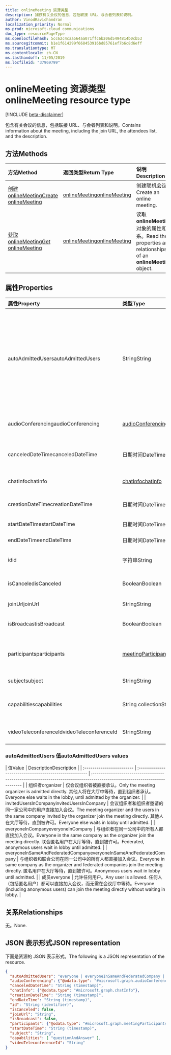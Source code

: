 ```yaml
---
title: onlineMeeting 资源类型
description: 捕获有关会议的信息，包括联接 URL、与会者列表和说明。
author: VinodRavichandran
localization_priority: Normal
ms.prod: microsoft-cloud communications
doc_type: resourcePageType
ms.openlocfilehash: 5cc62c4caa564aa071ffc6b206d5494814b0cb53
ms.sourcegitcommit: b1e1f614299f668453916bd85761ef7b6c8d6eff
ms.translationtype: MT
ms.contentlocale: zh-CN
ms.lasthandoff: 11/05/2019
ms.locfileid: "37969799"
---
```

# <a name="onlinemeeting-resource-type"></a><span data-ttu-id="d64a7-103">onlineMeeting 资源类型</span><span class="sxs-lookup"><span data-stu-id="d64a7-103">onlineMeeting resource type</span></span>

[!INCLUDE [beta-disclaimer](../../includes/beta-disclaimer.md)]

<span data-ttu-id="d64a7-104">包含有关会议的信息，包括联接 URL、与会者列表和说明。</span><span class="sxs-lookup"><span data-stu-id="d64a7-104">Contains information about the meeting, including the join URL, the attendees list, and the description.</span></span>

## <a name="methods"></a><span data-ttu-id="d64a7-105">方法</span><span class="sxs-lookup"><span data-stu-id="d64a7-105">Methods</span></span>

| <span data-ttu-id="d64a7-106">方法</span><span class="sxs-lookup"><span data-stu-id="d64a7-106">Method</span></span>         | <span data-ttu-id="d64a7-107">返回类型</span><span class="sxs-lookup"><span data-stu-id="d64a7-107">Return Type</span></span> | <span data-ttu-id="d64a7-108">说明</span><span class="sxs-lookup"><span data-stu-id="d64a7-108">Description</span></span> |
|:---------------|:--------|:----------|
| [<span data-ttu-id="d64a7-109">创建 onlineMeeting</span><span class="sxs-lookup"><span data-stu-id="d64a7-109">Create onlineMeeting</span></span>](../api/application-post-onlineMeetings.md) | [<span data-ttu-id="d64a7-110">onlineMeeting</span><span class="sxs-lookup"><span data-stu-id="d64a7-110">onlineMeeting</span></span>](onlinemeeting.md) | <span data-ttu-id="d64a7-111">创建联机会议。</span><span class="sxs-lookup"><span data-stu-id="d64a7-111">Create an online meeting.</span></span> |
| [<span data-ttu-id="d64a7-112">获取 onlineMeeting</span><span class="sxs-lookup"><span data-stu-id="d64a7-112">Get onlineMeeting</span></span>](../api/onlinemeeting-get.md) | [<span data-ttu-id="d64a7-113">onlineMeeting</span><span class="sxs-lookup"><span data-stu-id="d64a7-113">onlineMeeting</span></span>](onlinemeeting.md) | <span data-ttu-id="d64a7-114">读取**onlineMeeting**对象的属性和关系。</span><span class="sxs-lookup"><span data-stu-id="d64a7-114">Read the properties and relationships of an **onlineMeeting** object.</span></span> |

## <a name="properties"></a><span data-ttu-id="d64a7-115">属性</span><span class="sxs-lookup"><span data-stu-id="d64a7-115">Properties</span></span>

| <span data-ttu-id="d64a7-116">属性</span><span class="sxs-lookup"><span data-stu-id="d64a7-116">Property</span></span>                  | <span data-ttu-id="d64a7-117">类型</span><span class="sxs-lookup"><span data-stu-id="d64a7-117">Type</span></span>                                                   | <span data-ttu-id="d64a7-118">说明</span><span class="sxs-lookup"><span data-stu-id="d64a7-118">Description</span></span>                                                                                                                |
| :------------------------ | :----------------------------------------------------- | :------------------------------------------------------------------------------------------------------------------------- |
| <span data-ttu-id="d64a7-119">autoAdmittedUsers</span><span class="sxs-lookup"><span data-stu-id="d64a7-119">autoAdmittedUsers</span></span>         | <span data-ttu-id="d64a7-120">String</span><span class="sxs-lookup"><span data-stu-id="d64a7-120">String</span></span>                                                 | <span data-ttu-id="d64a7-121">指定将自动允许加入联机会议的参与者类型的设置。</span><span class="sxs-lookup"><span data-stu-id="d64a7-121">The setting that specifies the type of participants that will automatically be allowed into the online meeting.</span></span> <span data-ttu-id="d64a7-122">只读。</span><span class="sxs-lookup"><span data-stu-id="d64a7-122">Read-only.</span></span> <span data-ttu-id="d64a7-123">可能的值为`everyone`： `everyoneInSameAndFederatedCompany`、 `everyoneInCompany`、 `invitedUsersInCompany`、`organizer`</span><span class="sxs-lookup"><span data-stu-id="d64a7-123">Possible values are: `everyone`, `everyoneInSameAndFederatedCompany`, `everyoneInCompany`, `invitedUsersInCompany`, `organizer`</span></span>|
| <span data-ttu-id="d64a7-124">audioConferencing</span><span class="sxs-lookup"><span data-stu-id="d64a7-124">audioConferencing</span></span>         | [<span data-ttu-id="d64a7-125">audioConferencing</span><span class="sxs-lookup"><span data-stu-id="d64a7-125">audioConferencing</span></span>](audioconferencing.md)              | <span data-ttu-id="d64a7-126">联机会议的电话访问（拨入）信息。</span><span class="sxs-lookup"><span data-stu-id="d64a7-126">The phone access (dial-in) information for an online meeting.</span></span> <span data-ttu-id="d64a7-127">只读。</span><span class="sxs-lookup"><span data-stu-id="d64a7-127">Read-only.</span></span> |
| <span data-ttu-id="d64a7-128">canceledDateTime</span><span class="sxs-lookup"><span data-stu-id="d64a7-128">canceledDateTime</span></span>          | <span data-ttu-id="d64a7-129">日期时间</span><span class="sxs-lookup"><span data-stu-id="d64a7-129">DateTime</span></span>                                               | <span data-ttu-id="d64a7-130">取消会议时的 UTC 时间（以 UTC 为单位）。</span><span class="sxs-lookup"><span data-stu-id="d64a7-130">The time in UTC when the meeting was canceled.</span></span> <span data-ttu-id="d64a7-131">只读。</span><span class="sxs-lookup"><span data-stu-id="d64a7-131">Read-only.</span></span> |
| <span data-ttu-id="d64a7-132">chatInfo</span><span class="sxs-lookup"><span data-stu-id="d64a7-132">chatInfo</span></span>                  | [<span data-ttu-id="d64a7-133">chatInfo</span><span class="sxs-lookup"><span data-stu-id="d64a7-133">chatInfo</span></span>](chatinfo.md)                                | <span data-ttu-id="d64a7-134">与此联机会议关联的聊天信息。</span><span class="sxs-lookup"><span data-stu-id="d64a7-134">The chat information associated with this online meeting.</span></span> |
| <span data-ttu-id="d64a7-135">creationDateTime</span><span class="sxs-lookup"><span data-stu-id="d64a7-135">creationDateTime</span></span>          | <span data-ttu-id="d64a7-136">日期时间</span><span class="sxs-lookup"><span data-stu-id="d64a7-136">DateTime</span></span>                                               | <span data-ttu-id="d64a7-137">以 UTC 表示的会议创建时间。</span><span class="sxs-lookup"><span data-stu-id="d64a7-137">The meeting creation time in UTC.</span></span> <span data-ttu-id="d64a7-138">只读。</span><span class="sxs-lookup"><span data-stu-id="d64a7-138">Read-only.</span></span> |
| <span data-ttu-id="d64a7-139">startDateTime</span><span class="sxs-lookup"><span data-stu-id="d64a7-139">startDateTime</span></span>             | <span data-ttu-id="d64a7-140">日期时间</span><span class="sxs-lookup"><span data-stu-id="d64a7-140">DateTime</span></span>                                               | <span data-ttu-id="d64a7-141">以 UTC 表示的会议开始时间。</span><span class="sxs-lookup"><span data-stu-id="d64a7-141">The meeting start time in UTC.</span></span> |
| <span data-ttu-id="d64a7-142">endDateTime</span><span class="sxs-lookup"><span data-stu-id="d64a7-142">endDateTime</span></span>               | <span data-ttu-id="d64a7-143">日期时间</span><span class="sxs-lookup"><span data-stu-id="d64a7-143">DateTime</span></span>                                               | <span data-ttu-id="d64a7-144">以 UTC 表示的会议结束时间。</span><span class="sxs-lookup"><span data-stu-id="d64a7-144">The meeting end time in UTC.</span></span> |
| <span data-ttu-id="d64a7-145">id</span><span class="sxs-lookup"><span data-stu-id="d64a7-145">id</span></span>                        | <span data-ttu-id="d64a7-146">字符串</span><span class="sxs-lookup"><span data-stu-id="d64a7-146">String</span></span>                                                 | <span data-ttu-id="d64a7-147">与联机会议关联的默认 ID。</span><span class="sxs-lookup"><span data-stu-id="d64a7-147">The default ID associated with the online meeting.</span></span> <span data-ttu-id="d64a7-148">只读。</span><span class="sxs-lookup"><span data-stu-id="d64a7-148">Read-only.</span></span> |
| <span data-ttu-id="d64a7-149">isCanceled</span><span class="sxs-lookup"><span data-stu-id="d64a7-149">isCanceled</span></span>                | <span data-ttu-id="d64a7-150">Boolean</span><span class="sxs-lookup"><span data-stu-id="d64a7-150">Boolean</span></span>                                                | <span data-ttu-id="d64a7-151">指示是否已取消会议。</span><span class="sxs-lookup"><span data-stu-id="d64a7-151">Indicates whether the meeting has been canceled.</span></span> <span data-ttu-id="d64a7-152">只读。</span><span class="sxs-lookup"><span data-stu-id="d64a7-152">Read-only.</span></span> |
| <span data-ttu-id="d64a7-153">joinUrl</span><span class="sxs-lookup"><span data-stu-id="d64a7-153">joinUrl</span></span>                   | <span data-ttu-id="d64a7-154">String</span><span class="sxs-lookup"><span data-stu-id="d64a7-154">String</span></span>                                                 | <span data-ttu-id="d64a7-155">联机会议的加入 URL。</span><span class="sxs-lookup"><span data-stu-id="d64a7-155">The join URL of the online meeting.</span></span> <span data-ttu-id="d64a7-156">只读。</span><span class="sxs-lookup"><span data-stu-id="d64a7-156">Read-only.</span></span>|
| <span data-ttu-id="d64a7-157">isBroadcast</span><span class="sxs-lookup"><span data-stu-id="d64a7-157">isBroadcast</span></span>               | <span data-ttu-id="d64a7-158">Boolean</span><span class="sxs-lookup"><span data-stu-id="d64a7-158">Boolean</span></span>                                                | <span data-ttu-id="d64a7-159">用于确定是否为广播会议的标志。</span><span class="sxs-lookup"><span data-stu-id="d64a7-159">The flag to determine whether it's a broadcast meeting.</span></span> |
| <span data-ttu-id="d64a7-160">participants</span><span class="sxs-lookup"><span data-stu-id="d64a7-160">participants</span></span>              | [<span data-ttu-id="d64a7-161">meetingParticipants</span><span class="sxs-lookup"><span data-stu-id="d64a7-161">meetingParticipants</span></span>](meetingparticipants.md)          | <span data-ttu-id="d64a7-162">与联机会议关联的参与者。</span><span class="sxs-lookup"><span data-stu-id="d64a7-162">The participants associated with the online meeting.</span></span>  <span data-ttu-id="d64a7-163">这包括组织者和与会者。</span><span class="sxs-lookup"><span data-stu-id="d64a7-163">This includes the organizer and the attendees.</span></span> |
| <span data-ttu-id="d64a7-164">subject</span><span class="sxs-lookup"><span data-stu-id="d64a7-164">subject</span></span>                   | <span data-ttu-id="d64a7-165">String</span><span class="sxs-lookup"><span data-stu-id="d64a7-165">String</span></span>                                                 | <span data-ttu-id="d64a7-166">联机会议的主题。</span><span class="sxs-lookup"><span data-stu-id="d64a7-166">The subject of the online meeting.</span></span> |
| <span data-ttu-id="d64a7-167">capabilities</span><span class="sxs-lookup"><span data-stu-id="d64a7-167">capabilities</span></span>              | <span data-ttu-id="d64a7-168">String collection</span><span class="sxs-lookup"><span data-stu-id="d64a7-168">String collection</span></span>                                      | <span data-ttu-id="d64a7-169">会议功能的列表。</span><span class="sxs-lookup"><span data-stu-id="d64a7-169">The list of meeting capabilities.</span></span> <span data-ttu-id="d64a7-170">可能的值是`questionAndAnswer`：。</span><span class="sxs-lookup"><span data-stu-id="d64a7-170">Possible values are: `questionAndAnswer`.</span></span> |
| <span data-ttu-id="d64a7-171">videoTeleconferenceId</span><span class="sxs-lookup"><span data-stu-id="d64a7-171">videoTeleconferenceId</span></span>     | <span data-ttu-id="d64a7-172">String</span><span class="sxs-lookup"><span data-stu-id="d64a7-172">String</span></span>                                                 | <span data-ttu-id="d64a7-173">Videio 电话会议 ID。</span><span class="sxs-lookup"><span data-stu-id="d64a7-173">The videio teleconferencing ID.</span></span> <span data-ttu-id="d64a7-174">只读。</span><span class="sxs-lookup"><span data-stu-id="d64a7-174">Read-only.</span></span> |

### <a name="autoadmittedusers-values"></a><span data-ttu-id="d64a7-175">autoAdmittedUsers 值</span><span class="sxs-lookup"><span data-stu-id="d64a7-175">autoAdmittedUsers values</span></span>
| <span data-ttu-id="d64a7-176">值</span><span class="sxs-lookup"><span data-stu-id="d64a7-176">Value</span></span> | <span data-ttu-id="d64a7-177">Description</span><span class="sxs-lookup"><span data-stu-id="d64a7-177">Description</span></span>  |
| :------------------------ | :----------------------------------------------------- | :------------------------------------------------------------------------------------------------------------------------- |
| <span data-ttu-id="d64a7-178">组织者</span><span class="sxs-lookup"><span data-stu-id="d64a7-178">organizer</span></span> | <span data-ttu-id="d64a7-179">仅会议组织者被直接承认。</span><span class="sxs-lookup"><span data-stu-id="d64a7-179">Only the meeting organizer is admitted directly.</span></span>  <span data-ttu-id="d64a7-180">其他人将在大厅中等待，直到组织者承认。</span><span class="sxs-lookup"><span data-stu-id="d64a7-180">Everyone else waits in the lobby, until admitted by the organizer.</span></span>  |
| <span data-ttu-id="d64a7-181">invitedUsersInCompany</span><span class="sxs-lookup"><span data-stu-id="d64a7-181">invitedUsersInCompany</span></span> | <span data-ttu-id="d64a7-182">会议组织者和组织者邀请的同一家公司中的用户直接加入会议。</span><span class="sxs-lookup"><span data-stu-id="d64a7-182">The meeting organizer and the users in the same company invited by the organizer join the meeting directly.</span></span>  <span data-ttu-id="d64a7-183">其他人在大厅等待，直到被许可。</span><span class="sxs-lookup"><span data-stu-id="d64a7-183">Everyone else waits in lobby until admitted.</span></span>  |
| <span data-ttu-id="d64a7-184">everyoneInCompany</span><span class="sxs-lookup"><span data-stu-id="d64a7-184">everyoneInCompany</span></span> | <span data-ttu-id="d64a7-185">与组织者在同一公司中的所有人都直接加入会议。</span><span class="sxs-lookup"><span data-stu-id="d64a7-185">Everyone in the same company as the organizer join the meeting directly.</span></span> <span data-ttu-id="d64a7-186">联合匿名用户在大厅等待，直到被许可。</span><span class="sxs-lookup"><span data-stu-id="d64a7-186">Federated, anonymous users wait in lobby until admitted.</span></span>  |
| <span data-ttu-id="d64a7-187">everyoneInSameAndFederatedCompany</span><span class="sxs-lookup"><span data-stu-id="d64a7-187">everyoneInSameAndFederatedCompany</span></span> |  <span data-ttu-id="d64a7-188">与组织者和联合公司在同一公司中的所有人都直接加入会议。</span><span class="sxs-lookup"><span data-stu-id="d64a7-188">Everyone in same company as the organizer and federated companies join the meeting directly.</span></span>  <span data-ttu-id="d64a7-189">匿名用户在大厅等待，直到被许可。</span><span class="sxs-lookup"><span data-stu-id="d64a7-189">Anonymous users wait in lobby until admitted.</span></span>  |
| <span data-ttu-id="d64a7-190">成员</span><span class="sxs-lookup"><span data-stu-id="d64a7-190">everyone</span></span> | <span data-ttu-id="d64a7-191">允许任何用户。</span><span class="sxs-lookup"><span data-stu-id="d64a7-191">Any user is allowed.</span></span> <span data-ttu-id="d64a7-192">任何人（包括匿名用户）都可以直接加入会议，而无需在会议厅中等待。</span><span class="sxs-lookup"><span data-stu-id="d64a7-192">Everyone (including anonymous users) can join the meeting directly without waiting in lobby.</span></span>  |

## <a name="relationships"></a><span data-ttu-id="d64a7-193">关系</span><span class="sxs-lookup"><span data-stu-id="d64a7-193">Relationships</span></span>
<span data-ttu-id="d64a7-194">无。</span><span class="sxs-lookup"><span data-stu-id="d64a7-194">None.</span></span>

## <a name="json-representation"></a><span data-ttu-id="d64a7-195">JSON 表示形式</span><span class="sxs-lookup"><span data-stu-id="d64a7-195">JSON representation</span></span>

<span data-ttu-id="d64a7-196">下面是资源的 JSON 表示形式。</span><span class="sxs-lookup"><span data-stu-id="d64a7-196">The following is a JSON representation of the resource.</span></span>

<!-- {
  "blockType": "resource",
  "optionalProperties": [

  ],
  "@odata.type": "microsoft.graph.onlineMeeting"
}-->
```json
{
  "autoAdmittedUsers": "everyone | everyoneInSameAndFederatedCompany | everyoneInCompany | invitedUsersInCompany | organizer",
  "audioConferencing": {"@odata.type": "#microsoft.graph.audioConferencing"},
  "canceledDateTime": "String (timestamp)",
  "chatInfo": {"@odata.type": "#microsoft.graph.chatInfo"},
  "creationDateTime": "String (timestamp)",
  "endDateTime": "String (timestamp)",
  "id": "String (identifier)",
  "isCanceled": false,
  "joinUrl": "String",
  "isBroadcast": false,
  "participants": {"@odata.type": "#microsoft.graph.meetingParticipants"},
  "startDateTime": "String (timestamp)",
  "subject": "String",
  "capabilities": [ "questionAndAnswer" ],
  "videoTeleconferenceId": "String"
}
```

<!-- uuid: 8fcb5dbc-d5aa-4681-8e31-b001d5168d79
2015-10-25 14:57:30 UTC -->
<!-- {
  "type": "#page.annotation",
  "description": "onlineMeeting resource",
  "keywords": "",
  "section": "documentation",
  "tocPath": ""
}-->
